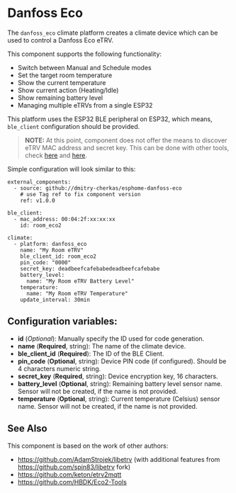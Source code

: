 Danfoss Eco
=============

The ``danfoss_eco`` climate platform creates a climate device which can be used to control a Danfoss Eco eTRV.

This component supports the following functionality:

- Switch between Manual and Schedule modes
- Set the target room temperature
- Show the current temperature
- Show current action (Heating/Idle)
- Show remaining battery level
- Managing multiple eTRVs from a single ESP32

This platform uses the ESP32 BLE peripheral on ESP32, which means, ``ble_client`` configuration should be provided.

> **NOTE:** At this point, component does not offer the means to discover eTRV MAC address and secret key.
> This can be done with other tools, check [here](https://github.com/keton/etrv2mqtt) and [here](https://github.com/HBDK/Eco2-Tools).

Simple configuration will look similar to this:

    external_components:
      - source: github://dmitry-cherkas/esphome-danfoss-eco
        # use Tag ref to fix component version
        ref: v1.0.0

    ble_client:
      - mac_address: 00:04:2f:xx:xx:xx
        id: room_eco2

    climate:
      - platform: danfoss_eco
        name: "My Room eTRV"
        ble_client_id: room_eco2
        pin_code: "0000"
        secret_key: deadbeefcafebabedeadbeefcafebabe 
        battery_level:
          name: "My Room eTRV Battery Level"
        temperature:
          name: "My Room eTRV Temperature"
        update_interval: 30min

Configuration variables:
------------------------

- **id** (*Optional*): Manually specify the ID used for code generation.
- **name** (**Required**, string): The name of the climate device.
- **ble_client_id** (**Required**): The ID of the BLE Client.
- **pin_code** (**Optional**, string): Device PIN code (if configured). Should be 4 characters numeric string.
- **secret_key** (**Required**, string): Device encryption key, 16 characters.
- **battery_level** (**Optional**, string): Remaining battery level sensor name. Sensor will not be created, if the name is not provided.
- **temperature** (**Optional**, string): Current temperature (Celsius) sensor name. Sensor will not be created, if the name is not provided.

See Also
--------

This component is based on the work of other authors:
* https://github.com/AdamStrojek/libetrv (with additional features from https://github.com/spin83/libetrv fork)
* https://github.com/keton/etrv2mqtt
* https://github.com/HBDK/Eco2-Tools
